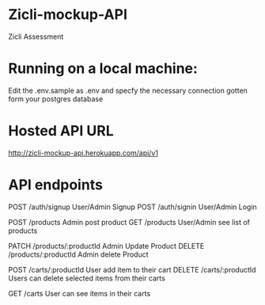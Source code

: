 # Zicli-mockup-API
Zicli Assessment 


# Running on a local machine:

Edit the .env.sample as .env and specfy the necessary connection gotten form your postgres database

# Hosted API URL
http://zicli-mockup-api.herokuapp.com/api/v1

# API endpoints
POST /auth/signup  User/Admin Signup
POST /auth/signin    User/Admin Login

POST /products  Admin post product
GET /products   User/Admin see list of products

PATCH /products/:productId  Admin Update Product
DELETE /products/:productId Admin delete Product

POST /carts/:productId  User add item to their cart
DELETE /carts/:productId    Users can delete selected items from their carts

GET /carts  User can see items in their carts